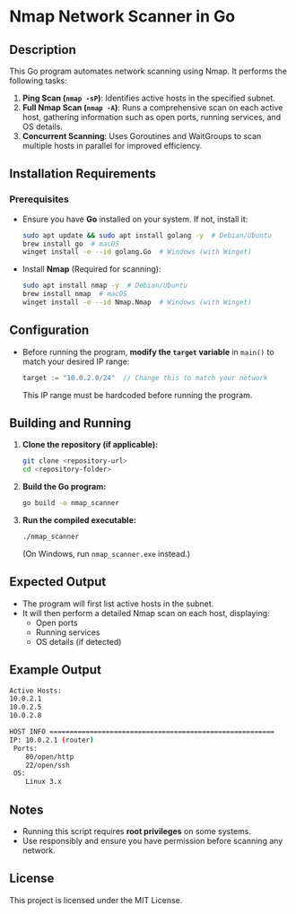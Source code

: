 # Nmap Network Scanner in Go

## Description
This Go program automates network scanning using Nmap. It performs the following tasks:

1. **Ping Scan (`nmap -sP`)**: Identifies active hosts in the specified subnet.
2. **Full Nmap Scan (`nmap -A`)**: Runs a comprehensive scan on each active host, gathering information such as open ports, running services, and OS details.
3. **Concurrent Scanning**: Uses Goroutines and WaitGroups to scan multiple hosts in parallel for improved efficiency.

## Installation Requirements

### Prerequisites
- Ensure you have **Go** installed on your system. If not, install it:
  ```sh
  sudo apt update && sudo apt install golang -y  # Debian/Ubuntu
  brew install go  # macOS
  winget install -e --id golang.Go  # Windows (with Winget)
  ```
- Install **Nmap** (Required for scanning):
  ```sh
  sudo apt install nmap -y  # Debian/Ubuntu
  brew install nmap  # macOS
  winget install -e --id Nmap.Nmap  # Windows (with Winget)
  ```

## Configuration
- Before running the program, **modify the `target` variable** in `main()` to match your desired IP range:
  ```go
  target := "10.0.2.0/24"  // Change this to match your network
  ```
  This IP range must be hardcoded before running the program.

## Building and Running

1. **Clone the repository (if applicable):**
   ```sh
   git clone <repository-url>
   cd <repository-folder>
   ```
2. **Build the Go program:**
   ```sh
   go build -o nmap_scanner
   ```
3. **Run the compiled executable:**
   ```sh
   ./nmap_scanner
   ```
   (On Windows, run `nmap_scanner.exe` instead.)

## Expected Output
- The program will first list active hosts in the subnet.
- It will then perform a detailed Nmap scan on each host, displaying:
  - Open ports
  - Running services
  - OS details (if detected)

## Example Output
```sh
Active Hosts:
10.0.2.1
10.0.2.5
10.0.2.8

HOST INFO ========================================================
IP: 10.0.2.1 (router)
 Ports:
    80/open/http
    22/open/ssh
 OS:
    Linux 3.x
```

## Notes
- Running this script requires **root privileges** on some systems.
- Use responsibly and ensure you have permission before scanning any network.

## License
This project is licensed under the MIT License.


